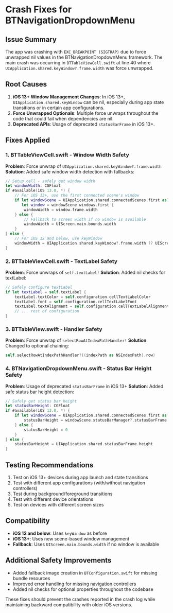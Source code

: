 # Crash Fixes for BTNavigationDropdownMenu

## Issue Summary
The app was crashing with `EXC_BREAKPOINT (SIGTRAP)` due to force unwrapped nil values in the BTNavigationDropdownMenu framework. The main crash was occurring in `BTTableViewCell.swift` at line 40 where `UIApplication.shared.keyWindow?.frame.width` was force unwrapped.

## Root Causes
1. **iOS 13+ Window Management Changes**: In iOS 13+, `UIApplication.shared.keyWindow` can be nil, especially during app state transitions or in certain app configurations.
2. **Force Unwrapped Optionals**: Multiple force unwraps throughout the code that could fail when dependencies are nil.
3. **Deprecated APIs**: Usage of deprecated `statusBarFrame` in iOS 13+.

## Fixes Applied

### 1. BTTableViewCell.swift - Window Width Safety
**Problem**: Force unwrap of `UIApplication.shared.keyWindow?.frame.width`
**Solution**: Added safe window width detection with fallbacks:

```swift
// Setup cell - safely get window width
let windowWidth: CGFloat
if #available(iOS 13.0, *) {
    // For iOS 13+, use the first connected scene's window
    if let windowScene = UIApplication.shared.connectedScenes.first as? UIWindowScene,
       let window = windowScene.windows.first {
        windowWidth = window.frame.width
    } else {
        // Fallback to screen width if no window is available
        windowWidth = UIScreen.main.bounds.width
    }
} else {
    // For iOS 12 and below, use keyWindow
    windowWidth = UIApplication.shared.keyWindow?.frame.width ?? UIScreen.main.bounds.width
}
```

### 2. BTTableViewCell.swift - TextLabel Safety
**Problem**: Force unwraps of `self.textLabel!`
**Solution**: Added nil checks for textLabel:

```swift
// Safely configure textLabel
if let textLabel = self.textLabel {
    textLabel.textColor = self.configuration.cellTextLabelColor
    textLabel.font = self.configuration.cellTextLabelFont
    textLabel.textAlignment = self.configuration.cellTextLabelAlignment
    // ... rest of configuration
}
```

### 3. BTTableView.swift - Handler Safety
**Problem**: Force unwrap of `selectRowAtIndexPathHandler!`
**Solution**: Changed to optional chaining:

```swift
self.selectRowAtIndexPathHandler?((indexPath as NSIndexPath).row)
```

### 4. BTNavigationDropdownMenu.swift - Status Bar Height Safety
**Problem**: Usage of deprecated `statusBarFrame` in iOS 13+
**Solution**: Added safe status bar height detection:

```swift
// Safely get status bar height
let statusBarHeight: CGFloat
if #available(iOS 13.0, *) {
    if let windowScene = UIApplication.shared.connectedScenes.first as? UIWindowScene {
        statusBarHeight = windowScene.statusBarManager?.statusBarFrame.height ?? 0
    } else {
        statusBarHeight = 0
    }
} else {
    statusBarHeight = UIApplication.shared.statusBarFrame.height
}
```

## Testing Recommendations
1. Test on iOS 13+ devices during app launch and state transitions
2. Test with different app configurations (with/without navigation controllers)
3. Test during background/foreground transitions
4. Test with different device orientations
5. Test on devices with different screen sizes

## Compatibility
- **iOS 12 and below**: Uses `keyWindow` as before
- **iOS 13+**: Uses new scene-based window management
- **Fallback**: Uses `UIScreen.main.bounds.width` if no window is available

## Additional Safety Improvements
- Added fallback image creation in `BTConfiguration.swift` for missing bundle resources
- Improved error handling for missing navigation controllers
- Added nil checks for optional properties throughout the codebase

These fixes should prevent the crashes reported in the crash log while maintaining backward compatibility with older iOS versions. 